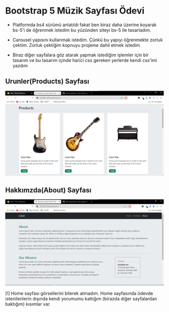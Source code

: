 # Bootstrap 5 Müzik Sayfası Ödevi

- Platformda bs4 sürümü anlatıldı fakat ben biraz daha üzerine koyarak bs-5'i de öğrenmek istedim bu yüzünden siteyi bs-5 ile tasarladım.

- Carousel yapısını kullanmak istedim. Çünkü bu yapıyı öğrenmekte zorluk çektim. Zorluk çektiğim kopnuyu projeme dahil etmek istedim

- Biraz diğer sayfalara göz atarak yapmak istediğim işlemler için bir tasarım ve bu tasarım içinde harici css gereken yerlerde kendi css'imi yazdım

## Urunler(Products) Sayfası

![products-page](assets/products-page.png)


## Hakkımzda(About) Sayfası
![about-page](assets/about-page.png)

[!] Home sayfası görsellerini bilerek atmadım. Home sayfasında ödevde istenilenlerin dışında kendi yorumumu kattığım (birazda diğer sayfalardan baktığım) kısımlar var.